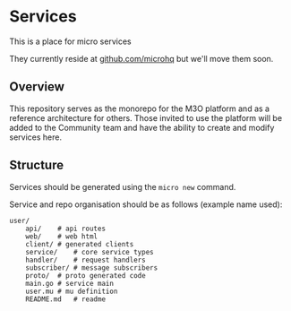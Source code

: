 # Services

This is a place for micro services

They currently reside at [github.com/microhq](https://github.com/microhq) but we'll move them soon.

## Overview

This repository serves as the monorepo for the M3O platform and as a reference architecture for others. 
Those invited to use the platform will be added to the Community team and have the ability to create 
and modify services here.

## Structure

Services should be generated using the `micro new` command.

Service and repo organisation should be as follows (example name used):

```
user/
    api/	# api routes
    web/	# web html
    client/	# generated clients
    service/	# core service types
    handler/	# request handlers
    subscriber/	# message subscribers
    proto/	# proto generated code
    main.go	# service main
    user.mu	# mu definition
    README.md	# readme
```

